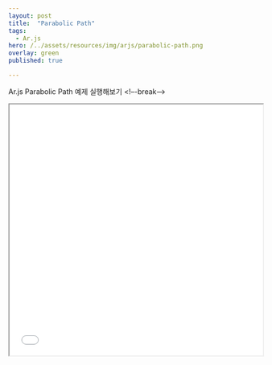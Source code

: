 ```yaml
---
layout: post
title:  "Parabolic Path"
tags:
  - Ar.js
hero: /../assets/resources/img/arjs/parabolic-path.png
overlay: green
published: true

---
```

Ar.js Parabolic Path 예제 실행해보기
<!–-break-–>
                                                                         
<iframe width="100%" height="500px;" src="/../assets/resources/html/arjs/parabolicPath.html"></iframe>
